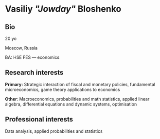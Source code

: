 # Vasiliy *"Jowday"* Bloshenko
## Bio

20 yo

Moscow, Russia

BA: HSE FES — economics

## Research interests

**Primary:** Strategic interaction of fiscal and monetary policies, fundamental microeconomics, game theory applications to economics

**Other**: Macroeconomics, probabilities and math statistics, applied linear algebra, differential equations and dynamic systems, optimisation

## Professional interests

Data analysis, applied probabilities and statistics

